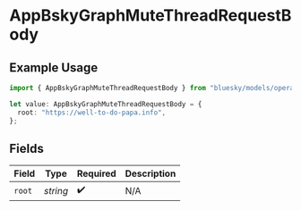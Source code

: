 # AppBskyGraphMuteThreadRequestBody

## Example Usage

```typescript
import { AppBskyGraphMuteThreadRequestBody } from "bluesky/models/operations";

let value: AppBskyGraphMuteThreadRequestBody = {
  root: "https://well-to-do-papa.info",
};
```

## Fields

| Field              | Type               | Required           | Description        |
| ------------------ | ------------------ | ------------------ | ------------------ |
| `root`             | *string*           | :heavy_check_mark: | N/A                |